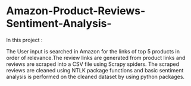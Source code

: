 # Amazon-Product-Reviews-Sentiment-Analysis-

In this project :

The User input is searched in Amazon for the links of top 5 products in order of relevance.The review links are generated from product links and reviews are scraped into a CSV file using Scrapy spiders.
The scraped reviews are cleaned using NTLK package functions and basic sentiment analysis is performed on the
cleaned dataset by using python packages.
